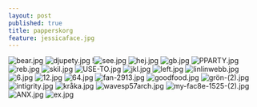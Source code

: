 ```yaml
---
layout: post
published: true
title: papperskorg
feature: jessicaface.jpg
---
```

![bear.jpg]({{site.baseurl}}/assets/images/posts/bear.jpg)
![djupety.jpg]({{site.baseurl}}/assets/images/posts/djupety.jpg)
!![see.jpg]({{site.baseurl}}/assets/images/posts/see.jpg)
![hej.jpg]({{site.baseurl}}/assets/images/posts/hej.jpg)
![gb.jpg]({{site.baseurl}}/assets/images/posts/gb.jpg)
![PPARTY.jpg]({{site.baseurl}}/assets/images/posts/PPARTY.jpg)
![reb.jpg]({{site.baseurl}}/assets/images/posts/reb.jpg)
![skil.jpg]({{site.baseurl}}/assets/images/posts/skil.jpg)
![USE-TO.jpg]({{site.baseurl}}/assets/images/posts/USE-TO.jpg)
![jkl.jpg]({{site.baseurl}}/assets/images/posts/jkl.jpg)
![left.jpg]({{site.baseurl}}/assets/images/posts/left.jpg)
![linlinwebb.jpg]({{site.baseurl}}/assets/images/posts/linlinwebb.jpg)
![6.jpg]({{site.baseurl}}/assets/images/posts/6.jpg)
![12.jpg]({{site.baseurl}}/assets/images/posts/12.jpg)
![64.jpg]({{site.baseurl}}/assets/images/posts/64.jpg)
![fan-2913.jpg]({{site.baseurl}}/assets/images/posts/fan-2913.jpg)
![goodfood.jpg]({{site.baseurl}}/assets/images/posts/goodfood.jpg)
![grön-(2).jpg]({{site.baseurl}}/assets/images/posts/grön-(2).jpg)
![intigrity.jpg]({{site.baseurl}}/assets/images/posts/intigrity.jpg)
![kråka.jpg]({{site.baseurl}}/assets/images/posts/kråka.jpg)
![wavesp57arch.jpg]({{site.baseurl}}/assets/images/posts/wavesp57arch.jpg)
![my-fac8e-1525-(2).jpg]({{site.baseurl}}/assets/images/posts/my-fac8e-1525-(2).jpg)
![ANX.jpg]({{site.baseurl}}/assets/images/posts/ANX.jpg)
![ex.jpg]({{site.baseurl}}/assets/images/posts/ex.jpg)
